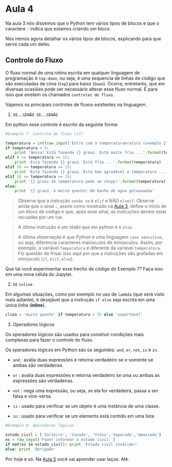 # Aula 4

Na aula 3 nós dissemos que o Python tem vários tipos de blocos e que o caractere `:` indica que estamos criando um bloco.

Nós iremos agora detalhar os vários tipos de blocos, explicando para que serve cada um deles. 

## Controle do Fluxo

O fluxo normal de uma rotina escrita em qualquer linguagem de programação é `top-down`, ou seja, é uma sequencia de linhas de código que são executadas de cima (`top`) para baixo (`down`). Ocorre, entretanto, que em diversas ocasiões pode ser necessário alterar esse fluxo normal. É para isso que existem os chamados `controles de fluxo`. 

Vajamos os principais controles de fluxos existentes na linguagem.

1. `SE`....`SENÃO SE`....`SENÃO`

Em python esse controle é escrito da seguinte forma:

```python
#Exemplo 7- Controle do fluxo (if)

temperatura = int(raw_input('Entre com a temperaturaeratura (exemplo 27): '))
if temperatura < 0:
    print 'Nossa! Está fazendo {} graus. Está muito frio ...'.format(temperatura)
elif 0 <= temperatura <= 15: 
    print 'Está fazendo {} graus. Está frio ...'.format(temperatura)
elif 16 <= temperatura <= 25: 
    print 'Está fazendo {} graus. Está bem agradável a temperatura ...'.format(temperatura)
elif 26 <= temperatura <= 35: 
    print '{} graus de temperatura pede um chopp!'.format(temperatura)
else:
    print '{} graus, é muito quente! Um banho de agua gelaaaaada'
```
> Observe que a instrução `senão se` é `elif` e NÃO `elseif`. Observe ainda que o sinal `:`, assim como mostrado na [Aula 3](Aula3.md), define o início de um bloco de código e que, após esse sinal, as instruções devem estar recuadas por um `tab`.

> A última instrução é um `SENÃO` que em python é o `else`.

> A última observação é que Python é uma linguagem `case sensitive`, ou seja, diferencia caracteres maiúsculos de minúsculos. Assim, por exemplo, a variável `Temperatura` é diferente da variável `temperatura`. Fiz questão de frisar isso aqui por que a instruções são grafadas em mínúsculo (`if`, `elif`, `else`).

Que tal você experimentar esse trecho de código do Exemplo 7? Faça isso em uma nova célula do Jupyter.

2. `SE` `inline`

Em algumas situações, como por exemplo no uso de `lambda` (que será visto mais adiante), é desejável que a instrução `if else` seja escrita em uma única linha (**inline**).    

```python
clima = 'muito quente' if temperatura > 35 else 'suportável'
```

3. Operadores lógicos

Os operadores lógicos são usados para  construir condições mais complexas para fazer o controle do fluxo.

Os operadores lógicos em Python são os seguintes: `and`, `or`, `not`, `is` e `in`.

-  `and` : avalia duas expressões e retorna verdadeiro se e somente se ambas são
verdadeiras.

- `or` : avalia duas expressões e retorna verdadeiro se uma ou ambas as expressões são
verdadeiras.

- `not` : nega uma expressão, ou seja, se ela for verdadeira, passa a ser falsa e vice-versa.

- `is` : usado para verificar se um objeto é uma instância de uma classe.

- `in` : usado para verificar se um elemento está contido em uma lista

```python
#Exemplo 8- Operadores lógicos

estado_civil = ['Solteiro', 'Casado', 'Viúvo','Separado','Amasiado']
es = raw_input('Favor informar o estado civil:')
if not(es in estado_civil): print 'Estado civil inválido!'
else: print 'Obrigado'    

```

Por hoje é só. Na [Aula 5](Aula5.md) você vai aprender usar laços. Até.








